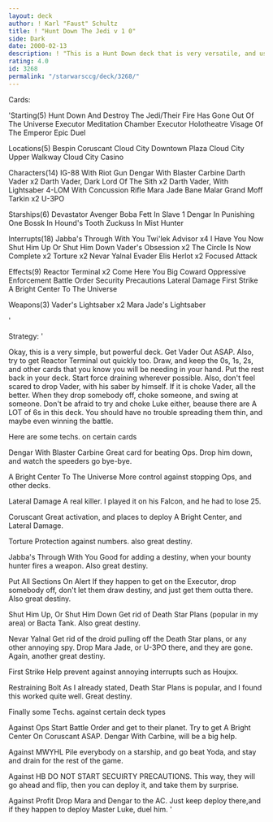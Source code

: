 ```yaml
---
layout: deck
author: ! Karl "Faust" Schultz
title: ! "Hunt Down The Jedi v 1 0"
side: Dark
date: 2000-02-13
description: ! "This is a Hunt Down deck that is very versatile, and uses high destinies."
rating: 4.0
id: 3268
permalink: "/starwarsccg/deck/3268/"
---
```

Cards: 

'Starting(5)
Hunt Down And Destroy The Jedi/Their Fire Has Gone Out Of The Universe
Executor Meditation Chamber
Executor Holotheatre
Visage Of The Emperor
Epic Duel

Locations(5)
Bespin
Coruscant
Cloud City Downtown Plaza
Cloud City Upper Walkway
Cloud City Casino

Characters(14)
IG-88 With Riot Gun
Dengar With Blaster Carbine
Darth Vader x2
Darth Vader, Dark Lord Of The Sith x2
Darth Vader, With Lightsaber
4-LOM With Concussion Rifle
Mara Jade
Bane Malar
Grand Moff Tarkin x2
U-3PO

Starships(6)
Devastator
Avenger
Boba Fett In Slave 1
Dengar In Punishing One
Bossk In Hound's Tooth
Zuckuss In Mist Hunter

Interrupts(18)
Jabba's Through With You
Twi'lek Advisor x4
I Have You Now
Shut Him Up Or Shut Him Down
Vader's Obsession x2
The Circle Is Now Complete x2
Torture x2
Nevar Yalnal
Evader
Elis Herlot x2
Focused Attack

Effects(9)
Reactor Terminal x2
Come Here You Big Coward
Oppressive Enforcement
Battle Order
Security Precautions
Lateral Damage
First Strike
A Bright Center To The Universe

Weapons(3)
Vader's Lightsaber x2
Mara Jade's Lightsaber

'

Strategy: '

Okay, this is a very simple, but powerful deck.  Get Vader Out ASAP.  Also, try to get Reactor Terminal out quickly too.  Draw, and keep the 0s, 1s, 2s, and other cards that you know you will be needing in your hand.  Put the rest back in your deck.	Start force draining wherever possible.  Also, don't feel scared to drop Vader, with his saber by himself.  If it is choke Vader, all the better.  When they drop somebody off, choke someone, and swing at someone.  Don't be afraid to try and choke Luke either, beause there are A LOT of 6s in this deck.  You should have no trouble spreading them thin, and maybe even winning the battle.

Here are some techs. on certain cards

Dengar With Blaster Carbine Great card for beating Ops.  Drop him down, and watch the speeders go bye-bye.

A Bright Center To The Universe More control against stopping Ops, and other decks.

Lateral Damage A real killer.	I played it on his Falcon, and he had to lose 25.

Coruscant Great activation, and places to deploy A Bright Center, and Lateral Damage.

Torture Protection against numbers. also great destiny.

Jabba's Through With You Good for adding a destiny, when your bounty hunter fires a weapon.  Also great destiny.

Put All Sections On Alert If they happen to get on the Executor, drop somebody off, don't let them draw destiny, and just get them outta there.  Also great destiny.

Shut Him Up, Or Shut Him Down Get rid of Death Star Plans (popular in my area) or Bacta Tank.	Also great destiny.

Nevar Yalnal Get rid of the droid pulling off the Death Star plans, or any other annoying spy.  Drop Mara Jade, or U-3PO there, and they are gone.  Again, another great destiny.

First Strike Help prevent against annoying interrupts such as Houjxx.

Restraining Bolt As I already stated, Death Star Plans is popular, and I found this worked quite well.  Great destiny.

Finally some Techs. against certain deck types

Against Ops Start Battle Order and get to their planet.  Try to get A Bright Center On Coruscant ASAP. Dengar With Carbine, will be a big help.

Against MWYHL Pile everybody on a starship, and go beat Yoda, and stay and drain for the rest of the game.

Against HB DO NOT START SECUIRTY PRECAUTIONS.	This way, they will go ahead and flip, then you can deploy it, and take them by surprise.

Against Profit Drop Mara and Dengar to the AC. Just keep deploy there,and if they happen to deploy Master Luke, duel him. '
